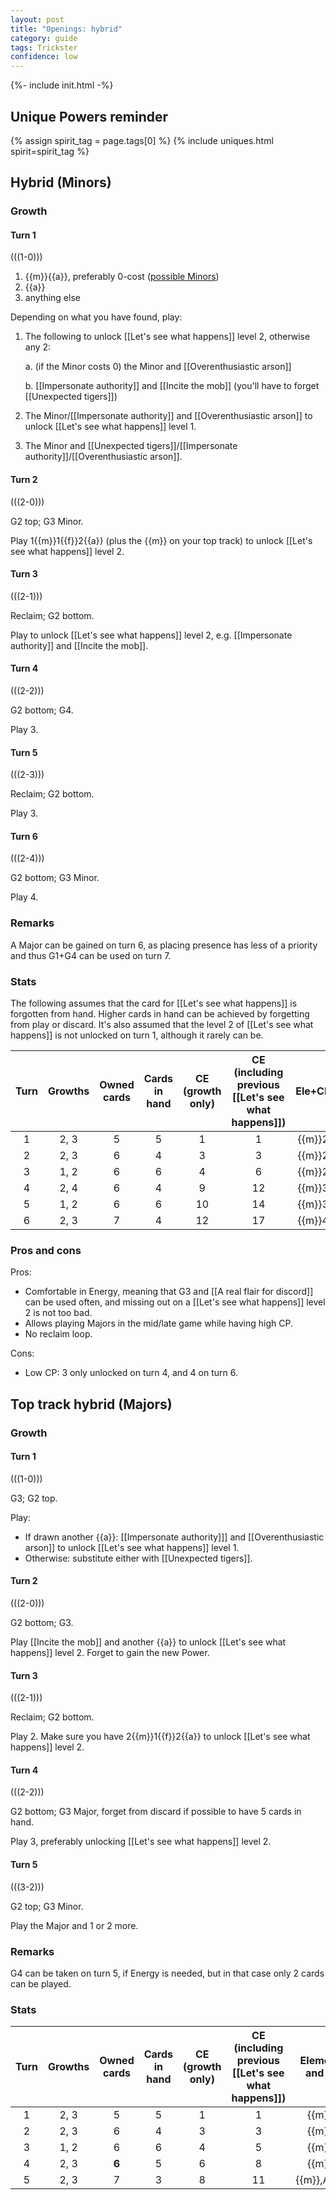 ```yaml
---  
layout: post  
title: "Openings: hybrid"  
category: guide  
tags: Trickster 
confidence: low
---
```


{%- include init.html -%}

## Unique Powers reminder

{% assign spirit_tag = page.tags[0] %}
{% include uniques.html spirit=spirit_tag %}

## Hybrid (Minors)

### Growth

#### Turn 1

(((1-0)))

1. {{m}}{{a}}, preferably 0-cost ([possible Minors](https://sick.oberien.de/?query=Moon%2C%20air%2C%20type%3Aminor))
2. {{a}}
3. anything else

Depending on what you have found, play:

1. The following to unlock [[Let's see what happens]] level 2, otherwise any 2:
 
   a. (if the Minor costs 0) the Minor and [[Overenthusiastic arson]]

   b. [[Impersonate authority]] and [[Incite the mob]] (you'll have to forget [[Unexpected tigers]])
   
2. The Minor/[[Impersonate authority]] and [[Overenthusiastic arson]] to unlock [[Let's see what happens]] level 1.
4. The Minor and [[Unexpected tigers]]/[[Impersonate authority]]/[[Overenthusiastic arson]].

#### Turn 2

(((2-0)))

G2 top; G3 Minor.

Play 1{{m}}1{{f}}2{{a}} (plus the {{m}} on your top track) to unlock [[Let's see what happens]] level 2.

#### Turn 3

(((2-1)))

Reclaim; G2 bottom.

Play to unlock [[Let's see what happens]] level 2, e.g. [[Impersonate authority]] and [[Incite the mob]].

#### Turn 4

(((2-2)))

G2 bottom; G4.

Play 3.

#### Turn 5

(((2-3)))

Reclaim; G2 bottom.

Play 3.

#### Turn 6

(((2-4)))

G2 bottom; G3 Minor.

Play 4.

### Remarks

A Major can be gained on turn 6, as placing presence has less of a priority and thus G1+G4 can be used on turn 7.

### Stats

The following assumes that the card for [[Let's see what happens]] is forgotten from hand. Higher cards in hand can be achieved by forgetting from play or discard. It's also assumed that the level 2 of [[Let's see what happens]] is not unlocked on turn 1, although it rarely can be.

Turn | Growths | Owned cards | Cards in hand | CE (growth only) | CE (including previous [[Let's see what happens]]) | Ele+CP 
:--: | :--: | :--: | :--: | :--: | :--: | :--:
1 | 2, 3 |   5   |  5  |  1 |  1 | {{m}}2
2 | 2, 3 |   6   |  4  |  3 |  3 | {{m}}2
3 | 1, 2 |   6   |  6  |  4 |  6 | {{m}}2
4 | 2, 4 |   6   |  4  |  9 | 12 | {{m}}3
5 | 1, 2 |   6   |  6  | 10 | 14 | {{m}}3
6 | 2, 3 |   7   |  4  | 12 | 17 | {{m}}4

### Pros and cons

Pros:

- Comfortable in Energy, meaning that G3 and [[A real flair for discord]] can be used often, and missing out on a [[Let's see what happens]] level 2 is not too bad.
- Allows playing Majors in the mid/late game while having high CP.
- No reclaim loop.

Cons:

- Low CP: 3 only unlocked on turn 4, and 4 on turn 6.


## Top track hybrid (Majors)

### Growth

#### Turn 1

(((1-0)))

G3; G2 top. 

Play:

- If drawn another {{a}}: [[Impersonate authority]]] and [[Overenthusiastic arson]] to unlock [[Let's see what happens]] level 1.
- Otherwise: substitute either with [[Unexpected tigers]].


#### Turn 2

(((2-0)))

G2 bottom; G3.

Play [[Incite the mob]] and another {{a}} to unlock [[Let's see what happens]] level 2. Forget to gain the new Power.

#### Turn 3

(((2-1)))

Reclaim; G2 bottom.

Play 2. Make sure you have 2{{m}}1{{f}}2{{a}} to unlock [[Let's see what happens]] level 2.

#### Turn 4

(((2-2)))

G2 bottom; G3 Major, forget from discard if possible to have 5 cards in hand.

Play 3, preferably unlocking [[Let's see what happens]] level 2.
    
    
#### Turn 5

(((3-2)))

G2 top; G3 Minor.

Play the Major and 1 or 2 more.


### Remarks

G4 can be taken on turn 5, if Energy is needed, but in that case only 2 cards can be played.


### Stats

Turn | Growths | Owned cards | Cards in hand | CE (growth only) | CE (including previous [[Let's see what happens]]) | Elements and CP 
:--: | :--: | :--: | :--: | :--: | :--: | :--:
1 | 2, 3   |   5   |  5  |  1 |  1 | {{m}}2
2 | 2, 3   |   6   |  4  |  3 |  3 | {{m}}2
3 | 1, 2   |   6   |  6  |  4 |  5 | {{m}}2
4 | 2, 3   | **6** |  5  |  6 |  8 | {{m}}3
5 | 2, 3   |   7   |  3  |  8 | 11 | {{m}},Any,3


